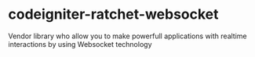 # codeigniter-ratchet-websocket
Vendor library who allow you to make powerfull applications with realtime interactions by using Websocket technology
